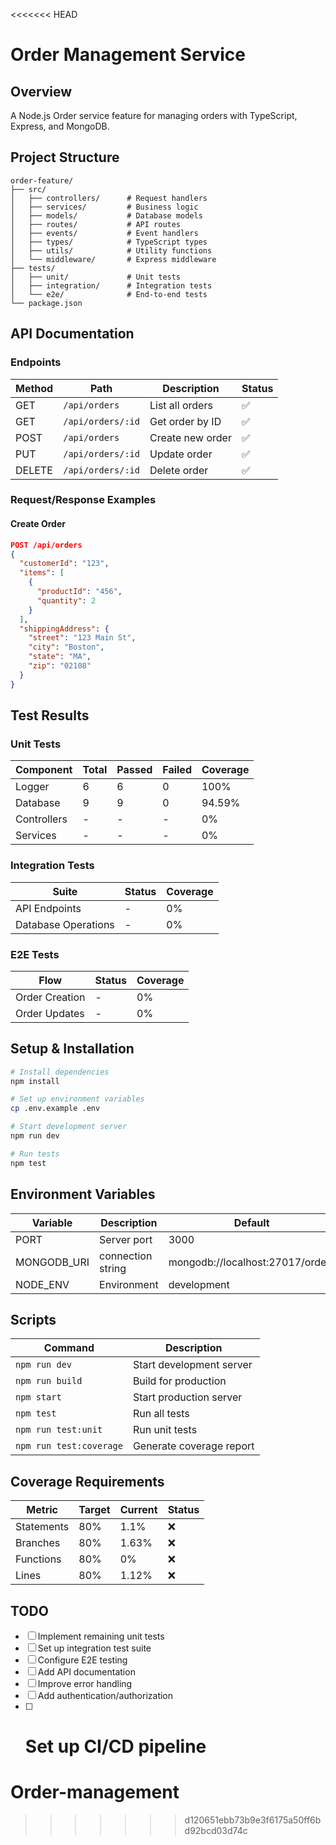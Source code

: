 <<<<<<< HEAD

# Order Management Service

## Overview

A Node.js Order service feature for managing orders with TypeScript, Express, and MongoDB.

## Project Structure

```
order-feature/
├── src/
│   ├── controllers/      # Request handlers
│   ├── services/         # Business logic
│   ├── models/           # Database models
│   ├── routes/           # API routes
│   ├── events/           # Event handlers
│   ├── types/            # TypeScript types
│   ├── utils/            # Utility functions
│   └── middleware/       # Express middleware
├── tests/
│   ├── unit/             # Unit tests
│   ├── integration/      # Integration tests
│   └── e2e/              # End-to-end tests
└── package.json
```

## API Documentation

### Endpoints

| Method | Path              | Description      | Status |
| ------ | ----------------- | ---------------- | ------ |
| GET    | `/api/orders`     | List all orders  | ✅     |
| GET    | `/api/orders/:id` | Get order by ID  | ✅     |
| POST   | `/api/orders`     | Create new order | ✅     |
| PUT    | `/api/orders/:id` | Update order     | ✅     |
| DELETE | `/api/orders/:id` | Delete order     | ✅     |

### Request/Response Examples

#### Create Order

```json
POST /api/orders
{
  "customerId": "123",
  "items": [
    {
      "productId": "456",
      "quantity": 2
    }
  ],
  "shippingAddress": {
    "street": "123 Main St",
    "city": "Boston",
    "state": "MA",
    "zip": "02108"
  }
}
```

## Test Results

### Unit Tests

| Component   | Total | Passed | Failed | Coverage |
| ----------- | ----- | ------ | ------ | -------- |
| Logger      | 6     | 6      | 0      | 100%     |
| Database    | 9     | 9      | 0      | 94.59%   |
| Controllers | -     | -      | -      | 0%       |
| Services    | -     | -      | -      | 0%       |

### Integration Tests

| Suite               | Status | Coverage |
| ------------------- | ------ | -------- |
| API Endpoints       | -      | 0%       |
| Database Operations | -      | 0%       |

### E2E Tests

| Flow           | Status | Coverage |
| -------------- | ------ | -------- |
| Order Creation | -      | 0%       |
| Order Updates  | -      | 0%       |

## Setup & Installation

```bash
# Install dependencies
npm install

# Set up environment variables
cp .env.example .env

# Start development server
npm run dev

# Run tests
npm test
```

## Environment Variables

| Variable    | Description       | Default                          |
| ----------- | ----------------- | -------------------------------- |
| PORT        | Server port       | 3000                             |
| MONGODB_URI | connection string | mongodb://localhost:27017/orders |
| NODE_ENV    | Environment       | development                      |

## Scripts

| Command                 | Description              |
| ----------------------- | ------------------------ |
| `npm run dev`           | Start development server |
| `npm run build`         | Build for production     |
| `npm start`             | Start production server  |
| `npm test`              | Run all tests            |
| `npm run test:unit`     | Run unit tests           |
| `npm run test:coverage` | Generate coverage report |

## Coverage Requirements

| Metric     | Target | Current | Status |
| ---------- | ------ | ------- | ------ |
| Statements | 80%    | 1.1%    | ❌     |
| Branches   | 80%    | 1.63%   | ❌     |
| Functions  | 80%    | 0%      | ❌     |
| Lines      | 80%    | 1.12%   | ❌     |

## TODO

- [ ] Implement remaining unit tests
- [ ] Set up integration test suite
- [ ] Configure E2E testing
- [ ] Add API documentation
- [ ] Improve error handling
- [ ] Add authentication/authorization
- [ ] # Set up CI/CD pipeline

# Order-management

> > > > > > > d120651ebb73b9e3f6175a50ff6bd92bcd03d74c
